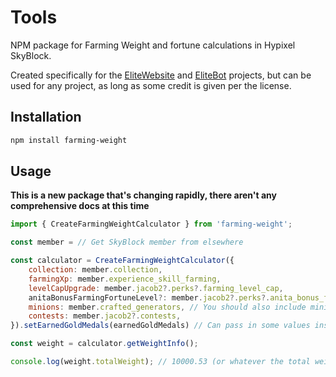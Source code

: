 # Tools
NPM package for Farming Weight and fortune calculations in Hypixel SkyBlock.

Created specifically for the [EliteWebsite](https://github.com/EliteFarmers/Website) and [EliteBot](https://github.com/EliteFarmers/Bot) projects, but can be used for any project, as long as some credit is given per the license.

## Installation
```bash
npm install farming-weight
```

## Usage

**This is a new package that's changing rapidly, there aren't any comprehensive docs at this time**

```js
import { CreateFarmingWeightCalculator } from 'farming-weight';

const member = // Get SkyBlock member from elsewhere

const calculator = CreateFarmingWeightCalculator({
	collection: member.collection,
	farmingXp: member.experience_skill_farming,
	levelCapUpgrade: member.jacob2?.perks?.farming_level_cap,
	anitaBonusFarmingFortuneLevel?: member.jacob2?.perks?.anita_bonus_farming_fortune_level,
	minions: member.crafted_generators, // You should also include minions crafted from other members on the same profile
	contests: member.jacob2?.contests,
}).setEarnedGoldMedals(earnedGoldMedals) // Can pass in some values instead of calculating them (you can exclude contests if you do this)

const weight = calculator.getWeightInfo();

console.log(weight.totalWeight); // 10000.53 (or whatever the total weight is)
```